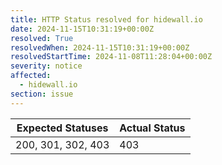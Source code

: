 ```yaml
---
title: HTTP Status resolved for hidewall.io
date: 2024-11-15T10:31:19+00:00Z
resolved: True
resolvedWhen: 2024-11-15T10:31:19+00:00Z
resolvedStartTime: 2024-11-08T11:28:04+00:00Z
severity: notice
affected:
  - hidewall.io
section: issue
---
```


| Expected Statuses | Actual Status  |
|-------------------|----------------|
| 200, 301, 302, 403 | 403 |

